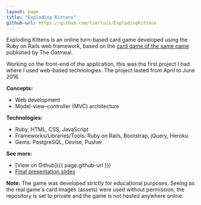 ```yaml
---
layout: page
title: "Exploding Kittens"
github-url: https://github.com/lierluis/ExplodingKittens
---
```


Exploding Kittens is an online turn-based card game developed using
the Ruby on Rails web framework, based on the [card game of the same
name](https://explodingkittens.com) published by The Oatmeal.

Working on the front-end of the application, this was the first project I
had where I used web-based technologies. The project lasted from April to
June 2016.

**Concepts:**
* Web development
* Model-view-controller (MVC) architecture

**Technologies:**
* Ruby, HTML, CSS, JavaScript
* Frameworks/Libraries/Tools: Ruby on Rails, Bootstrap, jQuery, Heroku
* Gems: PostgreSQL, Devise, Pusher

**See more:**
* [View on Github]({{ page.github-url }})
* [Final presentation slides](https://goo.gl/uqdOK1)

**Note:** The game was developed strictly for educational purposes. Seeing as
the real game's card images (assets) were used without permission, the
repository is set to private and the game is not hosted anywhere online.

